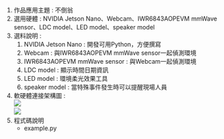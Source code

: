 1. 作品應用主題 : 不倒翁
2. 選用硬體 : NVIDIA Jetson Nano、Webcam、IWR6843AOPEVM mmWave sensor、LDC model、LED model、speaker model
3. 選料說明 : 
    1. NVIDIA Jetson Nano : 開發可用Python，方便撰寫
    2. Webcam : 與IWR6843AOPEVM mmWave sensor一起偵測環境
    3. IWR6843AOPEVM mmWave sensor : 與Webcam一起偵測環境
    4. LDC model : 顯示時間日期資訊
    5. LED model : 環境柔光效果工具
    6. speaker model : 當特殊事件發生時可以提醒現場人員
4. 軟硬體連接架構圖 :  <br/>
    ![](https://firebasestorage.googleapis.com/v0/b/fast-mariner-312118.appspot.com/o/picture%2F%E7%A1%AC%E9%AB%94%E6%9E%B6%E6%A7%8B%E5%9C%96.png?alt=media&token=b78de799-964b-4be4-948e-95c5f5f481a0) 
    <br/>
    ![](https://firebasestorage.googleapis.com/v0/b/fast-mariner-312118.appspot.com/o/picture%2F%E8%BB%9F%E9%AB%94%E6%9E%B6%E6%A7%8B%E5%9C%96.png?alt=media&token=6c79ea78-76ba-4ddc-8f9d-b151ec28d29a)
5. 程式碼說明
    - example.py
